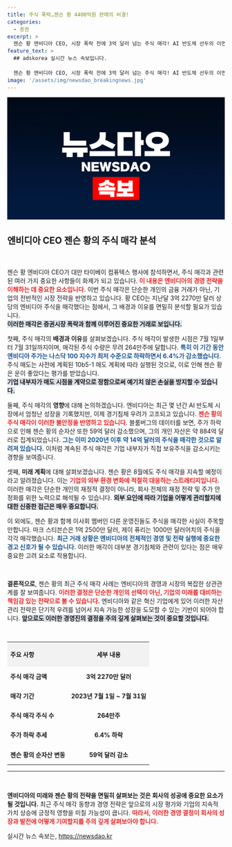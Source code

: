 ```yaml
---
title: 주식 폭락…젠슨 황 4400억원 판매의 비결!
categories:
  - 증권
excerpt: >
  젠슨 황 엔비디아 CEO, 시장 폭락 전에 3억 달러 넘는 주식 매각! AI 반도체 선두의 이면과 그의 꿍꿍이는 무엇일까? 주가 하락의 충격 속에서 CEO의 선택이 가져올 미래를 알아보자!
feature_text: >
  ## adskorea 실시간 뉴스 속보입니다.

  젠슨 황 엔비디아 CEO, 시장 폭락 전에 3억 달러 넘는 주식 매각! AI 반도체 선두의 이면과 그의 꿍꿍이는 무엇일까? 주가 하락의 충격 속에서 CEO의 선택이 가져올 미래를 알아보자!
image: '/assets/img/newsdao_breakingnews.jpg'
---
```


<p><img src="/assets/img/newsdao_breakingnews.jpg" alt="adskorea 속보" /></p>

<h2 data-ke-size="size26">엔비디아 CEO 젠슨 황의 주식 매각 분석</h2>

<p data-ke-size="size16">&nbsp;</p>

<p>젠슨 황 엔비디아 CEO가 대만 타이베이 컴퓨텍스 행사에 참석하면서, 주식 매각과 관련된 여러 가지 중요한 사항들이 화제가 되고 있습니다. <strong><b><span style="color: #ee2323;">이 내용은 엔비디아의 경영 전략을 이해하는 데 중요한 요소입니다.</span></b></strong> 이번 주식 매각은 단순한 개인의 금융 거래가 아닌, 기업의 전반적인 시장 전략을 반영하고 있습니다. 황 CEO는 지난달 3억 2270만 달러 상당의 엔비디아 주식을 매각했다는 점에서, 그 배경과 이유를 면밀히 분석할 필요가 있습니다.<br><b><span style="background-color: #21538527;">이러한 매각은 증권시장 폭락과 함께 이루어진 중요한 거래로 보입니다.</span></b></p>

<p>첫째, 주식 매각의 <strong>배경과 이유</strong>를 살펴보겠습니다. 주식 매각이 발생한 시점은 7월 1일부터 7월 31일까지이며, 매각된 주식 수량은 무려 264만주에 달합니다. <strong><b><span style="color: #1a5490;">특히 이 기간 동안 엔비디아 주가는 나스닥 100 지수가 최저 수준으로 하락하면서 6.4%가 감소했습니다.</span></b></strong> 주식 매도는 사전에 계획된 10b5-1 매도 계획에 따라 실행된 것으로, 이로 인해 젠슨 황은 운이 좋았다는 평가를 받았습니다.<br><b><span style="background-color: #21538527;">기업 내부자가 매도 시점을 계약으로 정함으로써 예기치 않은 손실을 방지할 수 있습니다.</span></b></p>

<p>둘째, 주식 매각의 <strong>영향</strong>에 대해 논의하겠습니다. 엔비디아는 최근 몇 년간 AI 반도체 시장에서 엄청난 성장을 기록했지만, 이제 경기침체 우려가 고조되고 있습니다. <strong><b><span style="color: #ee2323;">젠슨 황의 주식 매각이 이러한 불안정을 반영하고 있습니다.</span></b></strong> 블룸버그의 데이터를 보면, 주가 하락으로 인해 젠슨 황의 순자산 또한 59억 달러 감소했으며, 그의 개인 자산은 약 884억 달러로 집계되었습니다. <strong><b><span style="color: #1a5490;">그는 이미 2020년 이후 약 14억 달러의 주식을 매각한 것으로 알려져 있습니다.</span></b></strong> 이처럼 계속된 주식 매각은 기업 내부자가 직접 보유주식을 감소시키는 경향을 보여줍니다. </p>

<p>셋째, <strong>미래 계획</strong>에 대해 살펴보겠습니다. 젠슨 황은 8월에도 주식 매각을 지속할 예정이라고 알려졌습니다. 이는 <strong><b><span style="color: #ee2323;">기업의 외부 환경 변화에 적절히 대응하는 스트래티지입니다.</span></b></strong> 이러한 매각은 단순한 개인의 재정적 결정이 아니라, 회사 전체의 재정 전략 및 주가 안정화를 위한 노력으로 해석될 수 있습니다. <strong><b><span style="background-color: #21538527;">외부 요인에 따라 기업을 어떻게 관리할지에 대한 신중한 접근은 매우 중요합니다.</span></b></strong></p>

<p>이 외에도, 젠슨 황과 함께 이사회 멤버인 다른 운영진들도 주식을 매각한 사실이 주목할 만합니다. 마크 스티븐슨은 1억 2500만 달러, 제이 퓨리는 1000만 달러어치의 주식을 각각 매각했습니다. <strong><b><span style="color: #1a5490;">최근 거래 상황은 엔비디아의 전체적인 경영 및 전략 실행에 중요한 경고 신호가 될 수 있습니다.</span></b></strong> 이러한 매각이 대부분 경기침체와 관련이 있다는 점은 매우 중요한 고려 요소로 작용합니다. </p>

<p data-ke-size="size16">&nbsp;</p>

<p><strong>결론적으로</strong>, 젠슨 황의 최근 주식 매각 사례는 엔비디아의 경영과 시장의 복잡한 상관관계를 잘 보여줍니다. <strong><b><span style="color: #ee2323;">이러한 결정은 단순한 개인의 선택이 아닌, 기업의 미래를 대비하는 책임감 있는 전략으로 볼 수 있습니다.</span></b></strong> 엔비디아와 같은 혁신 기업에게 있어 이러한 자산 관리 전략은 단기적 우려를 넘어서 지속 가능한 성장을 도모할 수 있는 기반이 되어야 합니다. <strong><b><span style="background-color: #21538527;">앞으로도 이러한 경영진의 결정을 주의 깊게 살펴보는 것이 중요할 것입니다.</span></b></strong></p>

<p data-ke-size="size16">&nbsp;</p>

<table style="width: 100%; border-collapse: collapse;">
  <tr>
    <th style="text-align: left; height: 50px; background-color: #f2f2f2;">주요 사항</th>
    <th style="text-align: center; height: 50px; background-color: #f2f2f2;">세부 내용</th>
  </tr>
  <tr>
    <td style="text-align: left; height: 40px;"><b>주식 매각 금액</b></td>
    <td style="text-align: center; height: 40px;"><b>3억 2270만 달러</b></td>
  </tr>
  <tr>
    <td style="text-align: left; height: 40px;"><b>매각 기간</b></td>
    <td style="text-align: center; height: 40px;"><b>2023년 7월 1일 ~ 7월 31일</b></td>
  </tr>
  <tr>
    <td style="text-align: left; height: 40px;"><b>주식 매각 주식 수</b></td>
    <td style="text-align: center; height: 40px;"><b>264만주</b></td>
  </tr>
  <tr>
    <td style="text-align: left; height: 40px;"><b>주가 하락 추세</b></td>
    <td style="text-align: center; height: 40px;"><b>6.4% 하락</b></td>
  </tr>
  <tr>
    <td style="text-align: left; height: 40px;"><b>젠슨 황의 순자산 변동</b></td>
    <td style="text-align: center; height: 40px;"><b>59억 달러 감소</b></td>
  </tr>
</table>

<hr/>

<p data-ke-size="size16">&nbsp;</p>

<p><strong>엔비디아의 미래와 젠슨 황의 전략을 면밀히 살펴보는 것은 회사의 성공에 중요한 요소가 될 것입니다.</strong> 최근 주식 매각 동향과 경영 전략은 앞으로의 시장 평가와 기업의 지속적 가치 상승에 긍정적 영향을 미칠 가능성이 큽니다. <strong><b><span style="color: #ee2323;">따라서, 이러한 경영 결정이 회사의 성장과 발전에 어떻게 기여할지를 주의 깊게 살펴보아야 합니다.</span></b></strong></p>
실시간 뉴스 속보는, <a href="https://newsdao.kr" rel="dofollow">https://newsdao.kr</a>


